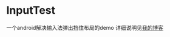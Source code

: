 # InputTest
一个android解决输入法弹出挡住布局的demo
详细说明见[我的博客](https://timeting.github.io/2016/10/16/Android%E8%A7%A3%E5%86%B3%E8%BE%93%E5%85%A5%E6%B3%95%E5%BC%B9%E5%87%BA%E6%8C%A1%E4%BD%8F%E5%B8%83%E5%B1%80%E7%9A%84%E9%97%AE%E9%A2%98-%E7%BB%AD/)
